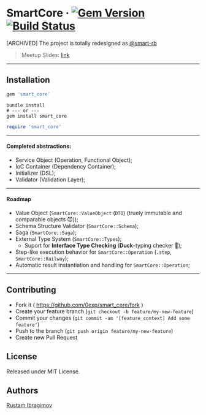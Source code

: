 # SmartCore &middot; [![Gem Version](https://badge.fury.io/rb/smart_core.svg)](https://badge.fury.io/rb/smart_core) [![Build Status](https://travis-ci.org/0exp/smart_core.svg?branch=master)](https://travis-ci.org/0exp/smart_core)

[ARCHIVED] The project is totally redesigned as [@smart-rb](https://github.com/smart-rb)


> Meetup Slides: [link](docs/SmartCore.pdf)

---

## Installation

```ruby
gem 'smart_core'
```

```shell
bundle install
# --- or ---
gem install smart_core
```

```ruby
require 'smart_core'
```

---

#### Completed abstractions:

- Service Object (Operation, Functional Object);
- IoC Container (Dependency Container);
- Initializer (DSL);
- Validator (Validation Layer);

---

#### Roadmap

- Value Object (`SmartCore::ValueObject` (`DTO`) (truely immutable and comparable objects 😈));
- Schema Structure Validator (`SmartCore::Schema`);
- Saga (`SmartCore::Saga`);
- External Type System (`SmartCore::Types`);
  - Suport for **Interface Type Checking** (**Duck**-typing checker 🤔);
- Step-like execution behavior for `SmartCore::Operation` (`.step`, `SmartCore::Railway`);
- Automatic result instantiation and handling for `SmartCore::Operation`;

---

## Contributing

- Fork it ( https://github.com/0exp/smart_core/fork )
- Create your feature branch (`git checkout -b feature/my-new-feature`)
- Commit your changes (`git commit -am '[feature_context] Add some feature'`)
- Push to the branch (`git push origin feature/my-new-feature`)
- Create new Pull Request

## License

Released under MIT License.

## Authors

[Rustam Ibragimov](https://github.com/0exp)
